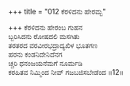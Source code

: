 +++
title = "012 ಕೆರಳಿದನು ಹೇರಮ್ಬ"

+++
ಕೆರಳಿದನು ಹೇರಂಬ ಗುಹನ  
ಬ್ಬರಿಸಿದನು ರೋಷದಲಿ ಮಸಗಿತು  
ತರತರದ ವರವೀರಭದ್ರಾದ್ಯಖಿಳ ಭೂತಗಣ   
ಹರನು ಕಂಡನಿದೇನಿದೆನಗ  
ಚ್ಚರಿ ಧನಂಜಯನೆಮಗೆ ನೂರ್ಮಡಿ  
ಕರಹಿತವ ನಿಮ್ಮಿಂದ ನೀವ್ ಗಜಬಜಿಸಬೇಡೆಂದ      ॥12॥
